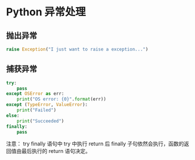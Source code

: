 # Python 异常处理
## 抛出异常
```python
raise Exception("I just want to raise a exception...")
```

## 捕获异常
```python
try:
    pass
except OSError as err:
    print("OS error: {0}".format(err))
except (TypeError, ValueError):
    print("Failed")
else:
    print("Succeeded")
finally:
    pass
```

注意：
try finally 语句中 try 中执行 return 后 finally 子句依然会执行，函数的返回值由最后执行的 return 语句决定。